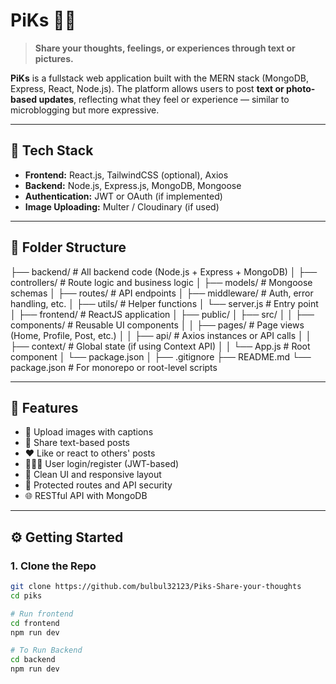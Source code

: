# PiKs 📸📝

> **Share your thoughts, feelings, or experiences through text or pictures.**

**PiKs** is a fullstack web application built with the MERN stack (MongoDB, Express, React, Node.js). The platform allows users to post **text or photo-based updates**, reflecting what they feel or experience — similar to microblogging but more expressive.

---

## 🔧 Tech Stack

- **Frontend:** React.js, TailwindCSS (optional), Axios
- **Backend:** Node.js, Express.js, MongoDB, Mongoose
- **Authentication:** JWT or OAuth (if implemented)
- **Image Uploading:** Multer / Cloudinary (if used)

---

## 📁 Folder Structure

├── backend/ # All backend code (Node.js + Express + MongoDB)
│ ├── controllers/ # Route logic and business logic
│ ├── models/ # Mongoose schemas
│ ├── routes/ # API endpoints
│ ├── middleware/ # Auth, error handling, etc.
│ ├── utils/ # Helper functions
│ └── server.js # Entry point
│
├── frontend/ # ReactJS application
│ ├── public/
│ ├── src/
│ │ ├── components/ # Reusable UI components
│ │ ├── pages/ # Page views (Home, Profile, Post, etc.)
│ │ ├── api/ # Axios instances or API calls
│ │ ├── context/ # Global state (if using Context API)
│ │ └── App.js # Root component
│ └── package.json
│
├── .gitignore
├── README.md
└── package.json # For monorepo or root-level scripts


---

## 🚀 Features

- 📸 Upload images with captions
- 📝 Share text-based posts
- ❤️ Like or react to others' posts
- 🧑‍🤝‍🧑 User login/register (JWT-based)
- 🧾 Clean UI and responsive layout
- 🔐 Protected routes and API security
- 🌐 RESTful API with MongoDB

---

## ⚙️ Getting Started

### 1. Clone the Repo
```bash
git clone https://github.com/bulbul32123/Piks-Share-your-thoughts
cd piks

# Run frontend 
cd frontend
npm run dev

# To Run Backend
cd backend
npm run dev
